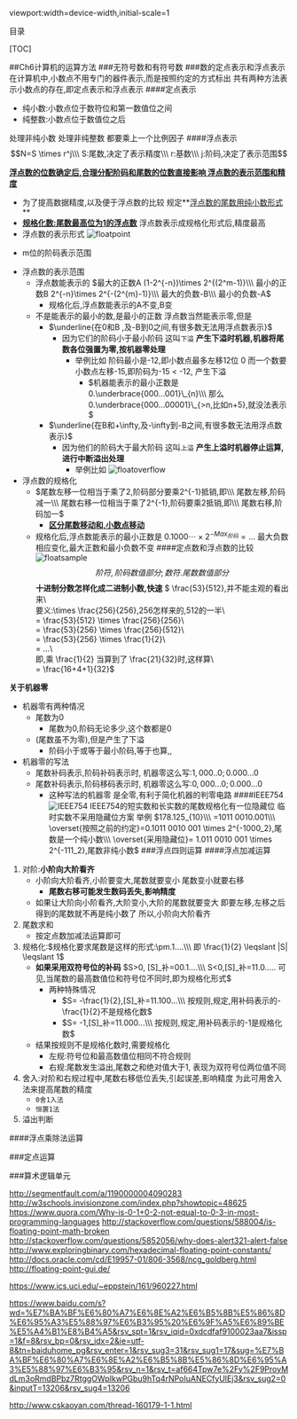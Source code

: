 viewport:width=device-width,initial-scale=1

目录

[TOC]

##Ch6计算机的运算方法
###无符号数和有符号数
###数的定点表示和浮点表示
在计算机中,小数点不用专门的器件表示,而是按照约定的方式标出
共有两种方法表示小数点的存在,即定点表示和浮点表示
####定点表示
+ 纯小数:小数点位于数符位和第一数值位之间
+ 纯整数:小数点位于数值位之后

处理非纯小数
处理非纯整数
都要乘上一个比例因子
####浮点表示
$$N=S \times r^j\\\
S:尾数,决定了表示精度\\\
r:基数\\\
j:阶码,决定了表示范围$$


**<u>浮点数的位数确定后,合理分配阶码和尾数的位数直接影响
浮点数的表示范围和精度</u>**


+ 为了提高数据精度,以及便于浮点数的比较
规定**<u>浮点数的尾数用纯小数形式</u>**
+ **<u>规格化数:尾数最高位为1的浮点数</u>**
浮点数表示成规格化形式后,精度最高
+ 浮点数的表示形式
![floatpoint][0]
	

- m位的阶码表示范围


	
+ 浮点数的表示范围
	+ 浮点数能表示的
	$最大的正数A (1-2^{-n})\times 2^{(2^m-1)}\\\
	最小的正数B 2^{-n}\times 2^{-(2^{m}-1)}\\\
	最大的负数-B\\\
	最小的负数-A$
		- 规格化后,浮点数能表示的A不变,B变
	- 不是能表示的最小的数,是最小的正数
	浮点数当然能表示零,但是
		+ $\underline{在0和B ,及-B到0之间,有很多数无法用浮点数表示}$
			- 因为它们的阶码小于最小阶码
			这叫`下溢`
			**产生下溢时机器,机器将尾数各位强置为零,按机器零处理**
				+ 举例比如
				阶码最小是-12,即小数点最多左移12位
				$0$
				而一个数要小数点左移-15,即阶码为-15 < -12,
				产生下溢
					- $机器能表示的最小正数是0.\underbrace{000...001}\_{n}\\\
					那么0.\underbrace{000...00001}\_{>n,比如n+5},就没法表示$
		+ $\underline{在B和+\infty,及-\infty到-B之间,有很多数无法用浮点数表示}$
			- 因为他们的阶码大于最大阶码
			这叫`上溢`
			**产生上溢时机器停止运算,进行中断溢出处理**
				+ 举例比如
![floatoverflow][3]				
+ 浮点数的规格化
	- $尾数左移一位相当于乘了2,阶码部分要乘2^{-1}抵销,即\\\
	尾数左移,阶码减一\\\
	尾数右移一位相当于乘了2^{-1},阶码要乘2抵销,即\\\
	尾数右移,阶码加一$
		+ **<u>区分尾数移动和,小数点移动</u>**
	- 规格化后,浮点数能表示的最小正数是
	$0.1000\cdots \times 2^{-Max_{阶码}} = ...$
	最大负数相应变化,最大正数和最小负数不变
####定点数和浮点数的比较
![floatsample][1]
$$阶符,阶码数值部分;数符.尾数数值部分$$
**十进制分数怎样化成二进制小数,快速**
$ \frac{53}{512},并不能主观的看出来\\\
要义:\times \frac{256}{256},256怎样来的,512的一半\\\
= \frac{53}{512} \times \frac{256}{256}\\\
= \frac{53}{256} \times \frac{256}{512}\\\
= \frac{53}{256} \times \frac{1}{2}\\\
= ...\\\
即,乘 \frac{1}{2}
当算到了 \frac{21}{32}时,这样算\\\
= \frac{16+4+1}{32}$

**关于机器零**

+ 机器零有两种情况
	- 尾数为0
		+ 尾数为0,阶码无论多少,这个数都是0
	- (尾数虽不为零),但是产生了下溢
		+ 阶码小于或等于最小阶码,等于也算,,
+ 机器零的写法
	- 尾数补码表示,阶码补码表示时,
	机器零这么写:$1,000..0;0.000...0$
	- 尾数补码表示,阶码移码表示时,
	机器零这么写:$0,000...0;0.000...0$
		+ 这种写法的机器零
		是全零,有利于简化机器的判零电路
####IEEE754
![IEEE754][2]
IEEE754的短实数和长实数的尾数规格化有一位隐藏位
临时实数不采用隐藏位方案
举例
$178.125_{10}\\\
=1011 0010.001\\\
\overset{按照之前的约定}=0.1011 0010 001 \times 2^{-1000_2},尾数是一个纯小数\\\
\overset{采用隐藏位}= 1.011 0010 001 \times 2^{-111_2},尾数非纯小数$
###浮点四则运算
####浮点加减运算
1. 对阶:**小阶向大阶看齐**
	+ 小阶向大阶看齐,小阶要变大,尾数就要变小
	尾数变小就要右移
		- **尾数右移可能发生数码丢失,影响精度**
	+ 如果让大阶向小阶看齐,大阶变小,大阶的尾数就要变大
	即要左移,左移之后得到的尾数就不再是纯小数了
	所以,小阶向大阶看齐
2. 尾数求和
	+ 按定点数加减法运算即可
3. 规格化:$规格化要求尾数是这样的形式:\pm.1....\\\
即 \frac{1}{2} \leqslant |S| \leqslant 1$
	+ **如果采用双符号位的补码**
	$S>0, [S]_补=00.1....\\\
	S<0,[S]_补=11.0.....
	可见,当尾数的最高数值位和符号位不同时,即为规格化形式$
		- 两种特殊情况
			+ $S= -\frac{1}{2},[S]_补=11.100...\\\
			按规则,规定,用补码表示的-\frac{1}{2}不是规格化数$
			+ $S= -1,[S]_补=11.000...\\\
			按规则,规定,用补码表示的-1是规格化数$
	+ 结果按规则不是规格化数时,需要规格化
		- 左规:符号位和最高数值位相同不符合规则
		- 右规:尾数发生溢出,尾数之和绝对值大于1,
		表现为双符号位两位值不同
4. 舍入:对阶和右规过程中,尾数右移低位丢失,引起误差,影响精度
为此可用舍入法来提高尾数的精度
	+ `0舍1入法`
	+ `恒置1法`
5. 溢出判断

####浮点乘除法运算

###定点运算

###算术逻辑单元

http://segmentfault.com/a/1190000004090283
http://w3schools.invisionzone.com/index.php?showtopic=48625
https://www.quora.com/Why-is-0-1+0-2-not-equal-to-0-3-in-most-programming-languages
http://stackoverflow.com/questions/588004/is-floating-point-math-broken
http://stackoverflow.com/questions/5852056/why-does-alert321-alert-false
http://www.exploringbinary.com/hexadecimal-floating-point-constants/
http://docs.oracle.com/cd/E19957-01/806-3568/ncg_goldberg.html
http://floating-point-gui.de/

https://www.ics.uci.edu/~eppstein/161/960227.html


https://www.baidu.com/s?wd=%E7%BA%BF%E6%80%A7%E6%8E%A2%E6%B5%8B%E5%86%8D%E6%95%A3%E5%88%97%E6%B3%95%20%E6%9F%A5%E6%89%BE%E5%A4%B1%E8%B4%A5&rsv_spt=1&rsv_iqid=0xdcdfaf9100023aa7&issp=1&f=8&rsv_bp=0&rsv_idx=2&ie=utf-8&tn=baiduhome_pg&rsv_enter=1&rsv_sug3=31&rsv_sug1=17&sug=%E7%BA%BF%E6%80%A7%E6%8E%A2%E6%B5%8B%E5%86%8D%E6%95%A3%E5%88%97%E6%B3%95&rsv_n=1&rsv_t=af664Tpw7e%2Fy%2F9ProyMdLm3oRmdBPbz7RtggOWpIkwPGbu9hTq4rNPoIuANECfyUlEj3&rsv_sug2=0&inputT=13206&rsv_sug4=13206

http://www.cskaoyan.com/thread-160179-1-1.html

[0]:http://cjhgo.sinaapp.com/CS/ComputerOrganization/images/floatpoint.gif
[1]:http://cjhgo.sinaapp.com/CS/ComputerOrganization/images/floatsample.gif
[2]:http://cjhgo.sinaapp.com/CS/ComputerOrganization/images/IEEE754.gif
[3]:http://cjhgo.sinaapp.com/CS/ComputerOrganization/images/floatoverflow.gif
